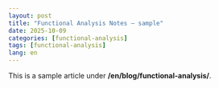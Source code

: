 ```yaml
---
layout: post
title: "Functional Analysis Notes — sample"
date: 2025-10-09
categories: [functional-analysis]
tags: [functional-analysis]
lang: en
---
```


This is a sample article under **/en/blog/functional-analysis/**.
